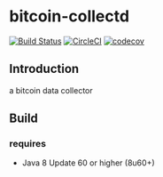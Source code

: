 # bitcoin-collectd 

[![Build Status](https://travis-ci.org/hawkingrei/bitcoin-collectd.svg?branch=master)](https://travis-ci.org/hawkingrei/bitcoin-collectd)
[![CircleCI](https://circleci.com/gh/hawkingrei/bitcoin-collectd/tree/master.svg?style=svg)](https://circleci.com/gh/hawkingrei/bitcoin-collectd/tree/master)
[![codecov](https://codecov.io/gh/hawkingrei/bitcoin-collectd/branch/master/graph/badge.svg)](https://codecov.io/gh/hawkingrei/bitcoin-collectd)


## Introduction

a bitcoin data collector

## Build

### requires
* Java 8 Update 60 or higher (8u60+)
